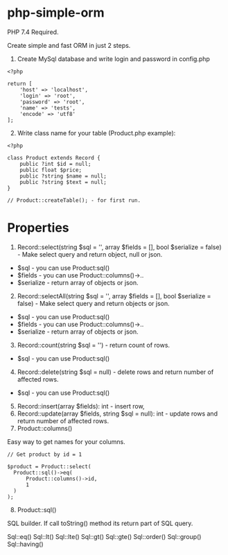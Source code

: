 # php-simple-orm

PHP 7.4 Required.

Create simple and fast ORM in just 2 steps.

1) Create MySql database and write login and password in config.php

```
<?php

return [
    'host' => 'localhost',
    'login' => 'root',
    'password' => 'root',
    'name' => 'tests',
    'encode' => 'utf8'
];
```

2) Write class name for your table (Product.php example):

```
<?php

class Product extends Record {
    public ?int $id = null;
    public float $price;
    public ?string $name = null;
    public ?string $text = null;
}

// Product::createTable(); - for first run.

```
# Properties
 
1) Record::select(string $sql = '', array $fields = [], bool $serialize = false) - Make select query and return object, null or json.
- $sql - you can use Product:sql()
- $fields - you can use Product::columns()->..
- $serialize - return array of objects or json.

2) Record::selectAll(string $sql = '', array $fields = [], bool $serialize = false) - Make select query and return objects or json.
- $sql - you can use Product:sql()
- $fields - you can use Product::columns()->..
- $serialize - return array of objects or json.

3) Record::count(string $sql = '') - return count of rows.
- $sql - you can use Product:sql()

4) Record::delete(string $sql = null) - delete rows and return number of affected rows.
- $sql - you can use Product:sql()

5) Record::insert(array $fields): int - insert row,
6) Record::update(array $fields, string $sql = null): int - update rows and return number of affected rows.
7) Product::columns()

Easy way to get names for your columns.

```
// Get product by id = 1

$product = Product::select(
  Product::sql()->eq(
      Product::columns()->id,
      1
  )
);
```

8) Product::sql()

SQL builder. If call toString() method its return part of SQL query.

Sql::eq()
Sql::lt()
Sql::lte()
Sql::gt()
Sql::gte()
Sql::order()
Sql::group()
Sql::having()

